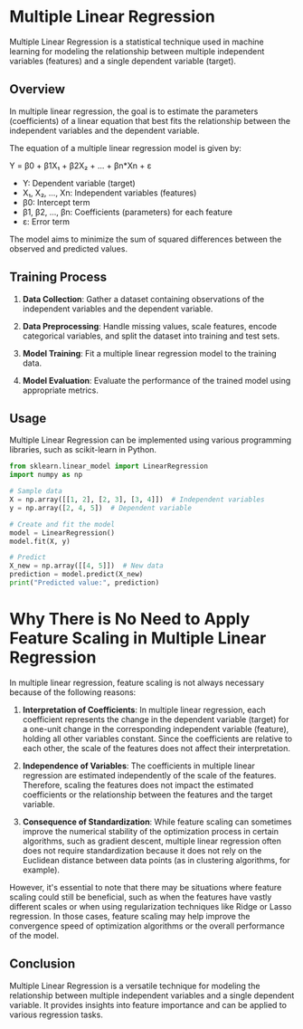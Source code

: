# Multiple Linear Regression

Multiple Linear Regression is a statistical technique used in machine learning for modeling the relationship between multiple independent variables (features) and a single dependent variable (target).

## Overview

In multiple linear regression, the goal is to estimate the parameters (coefficients) of a linear equation that best fits the relationship between the independent variables and the dependent variable.

The equation of a multiple linear regression model is given by:

Y = β0 + β1X₁ + β2X₂ + ... + βn\*Xn + ε

- Y: Dependent variable (target)
- X₁, X₂, ..., Xn: Independent variables (features)
- β0: Intercept term
- β1, β2, ..., βn: Coefficients (parameters) for each feature
- ε: Error term

The model aims to minimize the sum of squared differences between the observed and predicted values.

## Training Process

1. **Data Collection**: Gather a dataset containing observations of the independent variables and the dependent variable.

2. **Data Preprocessing**: Handle missing values, scale features, encode categorical variables, and split the dataset into training and test sets.

3. **Model Training**: Fit a multiple linear regression model to the training data.

4. **Model Evaluation**: Evaluate the performance of the trained model using appropriate metrics.

## Usage

Multiple Linear Regression can be implemented using various programming libraries, such as scikit-learn in Python.

```python
from sklearn.linear_model import LinearRegression
import numpy as np

# Sample data
X = np.array([[1, 2], [2, 3], [3, 4]])  # Independent variables
y = np.array([2, 4, 5])  # Dependent variable

# Create and fit the model
model = LinearRegression()
model.fit(X, y)

# Predict
X_new = np.array([[4, 5]])  # New data
prediction = model.predict(X_new)
print("Predicted value:", prediction)
```

# Why There is No Need to Apply Feature Scaling in Multiple Linear Regression

In multiple linear regression, feature scaling is not always necessary because of the following reasons:

1. **Interpretation of Coefficients**: In multiple linear regression, each coefficient represents the change in the dependent variable (target) for a one-unit change in the corresponding independent variable (feature), holding all other variables constant. Since the coefficients are relative to each other, the scale of the features does not affect their interpretation.

2. **Independence of Variables**: The coefficients in multiple linear regression are estimated independently of the scale of the features. Therefore, scaling the features does not impact the estimated coefficients or the relationship between the features and the target variable.

3. **Consequence of Standardization**: While feature scaling can sometimes improve the numerical stability of the optimization process in certain algorithms, such as gradient descent, multiple linear regression often does not require standardization because it does not rely on the Euclidean distance between data points (as in clustering algorithms, for example).

However, it's essential to note that there may be situations where feature scaling could still be beneficial, such as when the features have vastly different scales or when using regularization techniques like Ridge or Lasso regression. In those cases, feature scaling may help improve the convergence speed of optimization algorithms or the overall performance of the model.

## Conclusion

Multiple Linear Regression is a versatile technique for modeling the relationship between multiple independent variables and a single dependent variable. It provides insights into feature importance and can be applied to various regression tasks.
